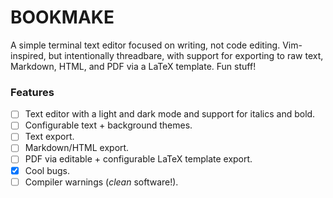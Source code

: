 # BOOKMAKE

A simple terminal text editor focused on writing, not code editing. Vim-inspired, but intentionally threadbare, with support for exporting to raw text, Markdown, HTML, and PDF via a LaTeX template. Fun stuff!

### Features

- [ ] Text editor with a light and dark mode and support for italics and bold.
- [ ] Configurable text + background themes.
- [ ] Text export.
- [ ] Markdown/HTML export.
- [ ] PDF via editable + configurable LaTeX template export.
- [x] Cool bugs.
- [ ] Compiler warnings (*clean* software!).
